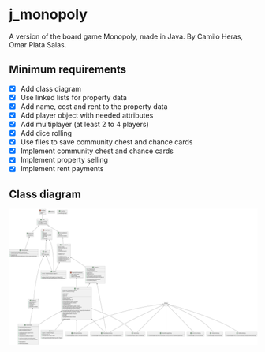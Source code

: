 # j_monopoly
A version of the board game Monopoly, made in Java. By Camilo Heras, Omar Plata Salas.

## Minimum requirements
- [x] Add class diagram
- [x] Use linked lists for property data
- [x] Add name, cost and rent to the property data
- [x] Add player object with needed attributes
- [x] Add multiplayer (at least 2 to 4 players)
- [x] Add dice rolling
- [x] Use files to save community chest and chance cards
- [x] Implement community chest and chance cards
- [x] Implement property selling
- [x] Implement rent payments

## Class diagram
![Class diagram](ProjectDiagram.svg)
